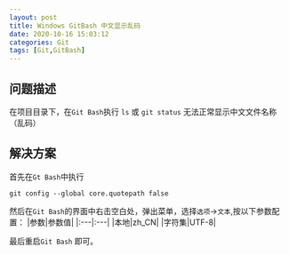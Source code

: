```yaml
---
layout: post
title: Windows GitBash 中文显示乱码
date: 2020-10-16 15:03:12
categories: Git
tags: [Git,GitBash]
---
```


## 问题描述

在项目目录下，在`Git Bash`执行 `ls` 或 `git status` 无法正常显示中文文件名称（乱码）

## 解决方案

首先在`Gt Bash`中执行
```
git config --global core.quotepath false
```

然后在`Git Bash`的界面中右击空白处，弹出菜单，选择`选项`->`文本`,按以下参数配置：
|参数|参数值|
|:---|:---|
|本地|zh_CN|
|字符集|UTF-8|

最后重启`Git Bash` 即可。
